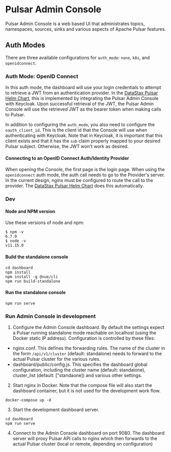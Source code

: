 # Pulsar Admin Console

Pulsar Admin Console is a web based UI that administrates topics, namespaces, sources, sinks and various aspects of Apache Pulsar features.

## Auth Modes
There are three available configurations for `auth_mode`: `none`, `k8s`, and `openidconnect`.

### Auth Mode: OpenID Connect
In this auth mode, the dashboard will use your login credentials to attempt to retrieve a JWT from an authentication
provider. In the [DataStax Pulsar Helm Chart](https://github.com/datastax/pulsar-helm-chart), this is implemented by
integrating the Pulsar Admin Console with Keycloak. Upon successful retrieval of the JWT, the Pulsar Admin Console will
use the retrieved JWT as the bearer token when making calls to Pulsar.

In addition to configuring the `auth_mode`, you also need to configure the `oauth_client_id`. This is the client id that
the Console will use when authenticating with Keycloak. Note that in Keycloak, it is important that this client exists
and that it has the `sub` claim properly mapped to your desired Pulsar subject. Otherwise, the JWT won't work as desired.

#### Connecting to an OpenID Connect Auth/Identity Provider
When opening the Console, the first page is the login page. When using the `openidconnect` auth mode, the auth call
needs to go to the Provider's server. In the current design, nginx must be configured to route the call to the provider.
The [DataStax Pulsar Helm Chart](https://github.com/datastax/pulsar-helm-chart) does this automatically.

### Dev
#### Node and NPM version
Use these versions of node and npm:
```
$ npm -v
6.7.0
$ node -v
v11.15.0
```

#### Build the standalone console
```
cd dashboard
npm install
npm install -g @vue/cli
npm run build-standalone
```

#### Run the standalone console 
```
npm run serve
```

### Run Admin Console in development

1. Configure the Admin Console dashboard. By default the settings expect a Pulsar running standalone mode reachable on localhost (using the Docker static IP address). Configuration is controlled by these files:

* nginx.conf. This defines the forwarding rules. The name of the cluster in the form `/api/v1/cluster` (default: standalone) needs to forward to the actual Pulsar cluster for the various rules.
* dashboard/public/config.js. This specifies the dashboard global configuration, including the cluster name (default: standalone), cluster_list (default: ["standaone]) and various other settings.

2. Start nginx in Docker. Note that the compose file will also start the dashboard container, but it is not used for the development work flow.

```
docker-compose up -d
```

3. Start the development dashboard server.

```
cd dashboard
npm run serve
```

4. Connect to the Admin Console dashboard on port 9080. The dashboard server will proxy Pulsar API calls to nginx which then forwards to the actual Pulsar cluster (local or remote, depending on configuration)
